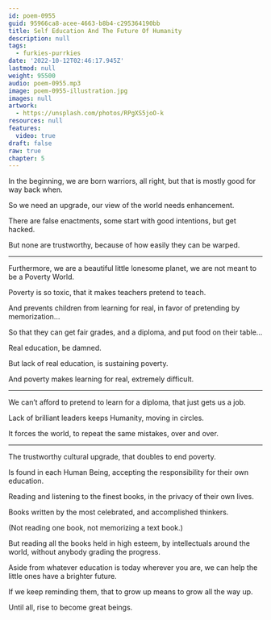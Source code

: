 ```yaml
---
id: poem-0955
guid: 95966ca8-acee-4663-b8b4-c295364190bb
title: Self Education And The Future Of Humanity
description: null
tags:
  - furkies-purrkies
date: '2022-10-12T02:46:17.945Z'
lastmod: null
weight: 95500
audio: poem-0955.mp3
image: poem-0955-illustration.jpg
images: null
artwork:
  - https://unsplash.com/photos/RPgXS5joO-k
resources: null
features:
  video: true
draft: false
raw: true
chapter: 5
---
```


In the beginning, we are born warriors, all right,
but that is mostly good for way back when.

So we need an upgrade,
our view of the world needs enhancement.

There are false enactments,
some start with good intentions, but get hacked.

But none are trustworthy,
because of how easily they can be warped.

---

Furthermore, we are a beautiful little lonesome planet,
we are not meant to be a Poverty World.

Poverty is so toxic,
that it makes teachers pretend to teach.

And prevents children from learning for real,
in favor of pretending by memorization...

So that they can get fair grades,
and a diploma, and put food on their table…

Real education,
be damned.

But lack of real education,
is sustaining poverty.

And poverty makes learning for real,
extremely difficult.

---

We can’t  afford to pretend to learn for a diploma,
that just gets us a job.

Lack of brilliant leaders keeps Humanity,
moving in circles.

It forces the world,
to repeat the same mistakes, over and over.

---

The trustworthy cultural upgrade,
that doubles to end poverty.

Is found in each Human Being,
accepting the responsibility for their own education.

Reading and listening to the finest books,
in the privacy of their own lives.

Books written by the most celebrated,
and accomplished thinkers.

(Not reading one book,
not memorizing a text book.)

But reading all the books held in high esteem,
by intellectuals around the world, without anybody grading the progress.

Aside from whatever education is today wherever you are,
we can help the little ones have a brighter future.

If we keep reminding them,
that to grow up means to grow all the way up.

Until all,
rise to become great beings.